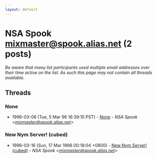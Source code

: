 ```yaml
---
layout: default
---
```


# NSA Spook <mixmaster@spook.alias.net> (2 posts)

_Be aware that many list participants used multiple email addresses over their time active on the list. As such this page may not contain all threads available._

## Threads

### None
+ 1996-03-06 (Tue, 5 Mar 96 16:39:15 PST) - [None](/archive/1996/03/d52ebcc3ff552f87000a757991aa3338a2dc943a96018fb66a04005f6b48e700) - _NSA Spook \<mixmaster@spook.alias.net\>_

### New Nym Server! (cubed)
+ 1996-03-16 (Sun, 17 Mar 1996 00:18:04 +0800) - [New Nym Server! (cubed)](/archive/1996/03/f1b222ab7ea481cc3d5c48d39988f5c2a485e086925efac145ba32d73d78503d) - _NSA Spook \<mixmaster@spook.alias.net\>_

